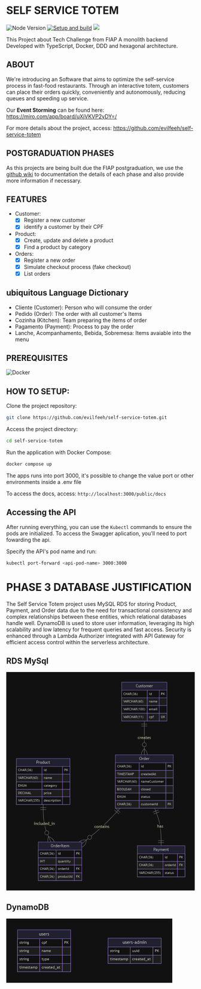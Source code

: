 # SELF SERVICE TOTEM

<img alt="Node Version" src="https://img.shields.io/badge/Node_Version-20.18-green"> [![Setup and build](https://github.com/evilfeeh/self-service-totem/actions/workflows/setup-build-pipeline.yml/badge.svg)](https://github.com/evilfeeh/self-service-totem/actions/workflows/setup-build-pipeline.yml)
![](https://camo.githubusercontent.com/97085d7b3ac685c5226b5ecebc9333d2303cdbbf384d55abe5dcccd19fd62007/68747470733a2f2f696d672e736869656c64732e696f2f62616467652f436f6465253230436f7665726167652d392532352d637269746963616c3f7374796c653d666c6174)

This Project about Tech Challenge from FIAP
A monolith backend Developed with TypeScript, Docker, DDD and hexagonal architecture.

## ABOUT

We're introducing an Software that aims to optimize the self-service process in fast-food restaurants. Through an interactive totem, customers can place their orders quickly, conveniently and autonomously, reducing queues and speeding up service.

Our **Event Storming** can be found here: https://miro.com/app/board/uXjVKVP2yDY=/

For more details about the project, access: https://github.com/evilfeeh/self-service-totem

## POSTGRADUATION PHASES

As this projects are being built due the FIAP postgraduation, we use the [github wiki](https://github.com/evilfeeh/self-service-totem/wiki) to documentation the details of each phase and also provide more information if necessary.

## FEATURES

-   Customer:
    -   [x] Register a new customer
    -   [x] identify a customer by their CPF
-   Product:
    -   [x] Create, update and delete a product
    -   [x] Find a product by category
-   Orders:
    -   [x] Register a new order
    -   [x] Simulate checkout process (fake checkout)
    -   [x] List orders

## ubiquitous Language Dictionary

-   Cliente (Customer): Person who will consume the order
-   Pedido (Order): The order with all customer's Items
-   Cozinha (Kitchen): Team preparing the items of order
-   Pagamento (Payment): Process to pay the order
-   Lanche, Acompanhamento, Bebida, Sobremesa: Items avaiable into the menu

## PREREQUISITES

  <img alt="Docker" src="https://img.shields.io/badge/Docker-latest">

## HOW TO SETUP:

Clone the project repository:

```bash
git clone https://github.com/evilfeeh/self-service-totem.git
```

Access the project directory:

```bash
cd self-service-totem
```

Run the application with Docker Compose:

```bash
docker compose up
```

The apps runs into port 3000, it's possible to change the value port or other environments inside a .env file

To access the docs, access:
`http://localhost:3000/public/docs`

## Accessing the API

After running everything, you can use the `Kubectl` commands to ensure the pods are initialized. To access the Swagger aplication, you'll need to port fowarding the api.

Specify the API's pod name and run:

```bash
kubectl port-forward <api-pod-name> 3000:3000
```

# PHASE 3 DATABASE JUSTIFICATION

The Self Service Totem project uses MySQL RDS for storing Product, Payment, and Order data due to the need for transactional consistency and complex relationships between these entities, which relational databases handle well. DynamoDB is used to store user information, leveraging its high scalability and low latency for frequent queries and fast access. Security is enhanced through a Lambda Authorizer integrated with API Gateway for efficient access control within the serverless architecture.

## RDS MySql

![MER BANDO DE DADOS](./diagrams/mer-database.png)

## DynamoDB

![MER BANDO DE DADOS](./diagrams/mer-auth-database.png)
